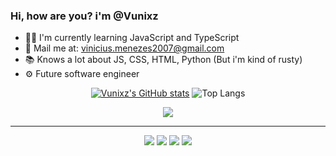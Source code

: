 ### Hi, how are you? i'm @Vunixz

- 👨‍💻 I'm currently learning JavaScript and TypeScript
- 📩 Mail me at: vinicius.menezes2007@gmail.com
- 📚 Knows a lot about JS, CSS, HTML, Python (But i'm kind of rusty)
- ⚙  Future software engineer

<div align="center">
  
  [![Vunixz's GitHub stats](https://github-readme-stats.vercel.app/api?username=Vunixz&show_icons=true&theme=tokyonight&rank_icon=github&ring_color=ec675d)](https://github.com/Vunixz/github-readme-stats) ![Top Langs](https://github-readme-stats.vercel.app/api/top-langs/?username=Vunixz&layout=donut&theme=tokyonight)
  
</div>

<p align="center">
  <a href="https://skillicons.dev">
    <img src="https://skillicons.dev/icons?i=html,css,cpp,cs,py,js,ts" />
  </a>
</p>

<hr>  

<div align="center"> 
  <a href="https://www.youtube.com/channel/UC8UWXV8JHbpQcOZP_ye8csQ" target="_blank"><img src="https://img.shields.io/badge/YouTube-FF0000?style=for-the-badge&logo=youtube&logoColor=white" target="_blank"></a>
  <a href="https://www.instagram.com/viniciuscmenezes" target="_blank"><img src="https://img.shields.io/badge/-Instagram-%23E4405F?style=for-the-badge&logo=instagram&logoColor=white" target="_blank"></a>
  <a href="https://www.twitch.tv/vini_menezesz" target="_blank"><img src="https://img.shields.io/badge/Twitch-9146FF?style=for-the-badge&logo=twitch&logoColor=white" target="_blank"></a>
  <a href = "mailto:vinicius.menezes2007@gmail.com"><img src="https://img.shields.io/badge/-Gmail-%23333?style=for-the-badge&logo=gmail&logoColor=white" target="_blank"></a>
  
</div>
